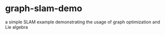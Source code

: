# graph-slam-demo
a simple SLAM example demonstrating the usage of graph optimization and Lie algebra 
